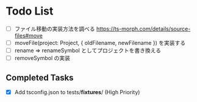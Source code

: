# Todo List

- [ ] ファイル移動の実装方法を調べる https://ts-morph.com/details/source-files#move
- [ ] moveFile(project: Project, { oldFilename, newFilename }) を実装する
- [ ] rename => renameSymbol としてプロジェクトを書き換える
- [ ] removeSymbol の実装

## Completed Tasks

- [x] Add tsconfig.json to tests/**fixtures**/ (High Priority)
